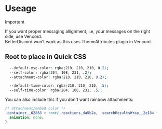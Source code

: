 # Useage
> [!IMPORTANT]  
> If you want proper messaging allignment, i.e, your messages on the right side, use Vencord.  
> BetterDiscord won't work as this uses ThemeAttributes plugin in Vencord.

## Root to place in Quick CSS
```css
  --default-msg-color: rgba(210, 210, 210, 0.2);
  --self-color: rgba(204, 108, 231, .2);
  --attachment-color: rgba(210, 210, 210, 0.2);

  --default-time-color: rgba(210, 210, 210, .5);
  --self-time-color: rgba(204, 108, 231, .5);
```
You can also include this if you don't want rainbow attachments:
```css
/* attachment/embed color */
.container__62863 > :not(.reactions_da5b2a, .searchResultsWrap__2e184 *) {
  animation: none;
}
```
